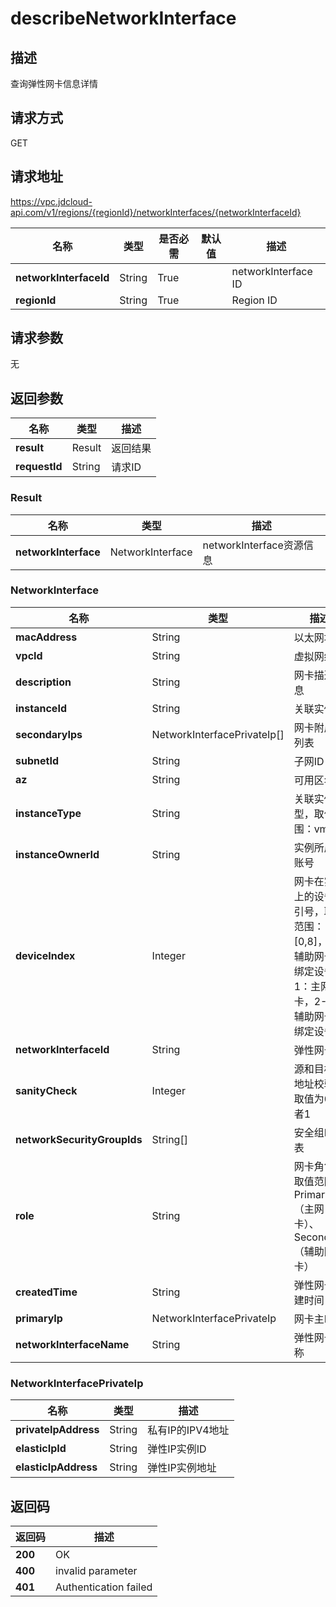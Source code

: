 # describeNetworkInterface


## 描述
查询弹性网卡信息详情

## 请求方式
GET

## 请求地址
https://vpc.jdcloud-api.com/v1/regions/{regionId}/networkInterfaces/{networkInterfaceId}

|名称|类型|是否必需|默认值|描述|
|---|---|---|---|---|
|**networkInterfaceId**|String|True| |networkInterface ID|
|**regionId**|String|True| |Region ID|

## 请求参数
无


## 返回参数
|名称|类型|描述|
|---|---|---|
|**result**|Result|返回结果|
|**requestId**|String|请求ID|

### Result
|名称|类型|描述|
|---|---|---|
|**networkInterface**|NetworkInterface|networkInterface资源信息|
### NetworkInterface
|名称|类型|描述|
|---|---|---|
|**macAddress**|String|以太网地址|
|**vpcId**|String|虚拟网络ID|
|**description**|String|网卡描述信息|
|**instanceId**|String|关联实例ID|
|**secondaryIps**|NetworkInterfacePrivateIp[]|网卡附属IP列表|
|**subnetId**|String|子网ID|
|**az**|String|可用区名称|
|**instanceType**|String|关联实例类型，取值范围：vm|
|**instanceOwnerId**|String|实例所属的账号|
|**deviceIndex**|Integer|网卡在实例上的设备索引号，取值范围：[0,8]，0：辅助网卡未绑定设备，1：主网卡，2-8：辅助网卡已绑定设备|
|**networkInterfaceId**|String|弹性网卡ID|
|**sanityCheck**|Integer|源和目标IP地址校验，取值为0或者1|
|**networkSecurityGroupIds**|String[]|安全组ID列表|
|**role**|String|网卡角色，取值范围：Primary（主网卡）、Secondary（辅助网卡）|
|**createdTime**|String|弹性网卡创建时间|
|**primaryIp**|NetworkInterfacePrivateIp|网卡主IP|
|**networkInterfaceName**|String|弹性网卡名称|
### NetworkInterfacePrivateIp
|名称|类型|描述|
|---|---|---|
|**privateIpAddress**|String|私有IP的IPV4地址|
|**elasticIpId**|String|弹性IP实例ID|
|**elasticIpAddress**|String|弹性IP实例地址|

## 返回码
|返回码|描述|
|---|---|
|**200**|OK|
|**400**|invalid parameter|
|**401**|Authentication failed|
